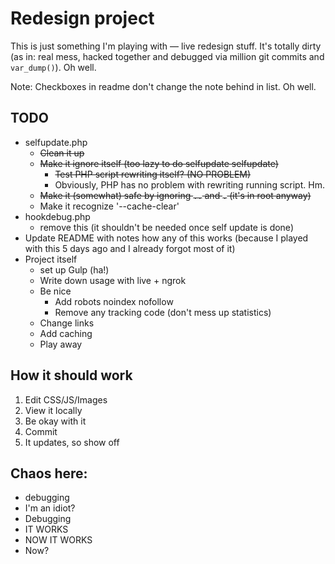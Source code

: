 # Redesign project

This is just something I'm playing with — live redesign stuff. It's totally dirty (as in: real mess, hacked together and debugged via million git commits and `var_dump()`). Oh well.

Note: Checkboxes in readme don't change the note behind in list. Oh well.

## TODO

- selfupdate.php
  + ~~Clean it up~~
  + ~~Make it ignore itself (too lazy to do selfupdate selfupdate)~~
    * ~~Test PHP script rewriting itself? (NO PROBLEM)~~
    * Obviously, PHP has no problem with rewriting running script. Hm.
  + ~~Make it (somewhat) safe by ignoring `..` and `.` (it's in root anyway)~~
  + Make it recognize '--cache-clear'
- hookdebug.php
  + remove this (it shouldn't be needed once self update is done)
- Update README with notes how any of this works (because I played with this 5 days ago and I already forgot most of it)
- Project itself
  + set up Gulp (ha!)
  + Write down usage with live + ngrok
  + Be nice
    * Add robots noindex nofollow
    * Remove any tracking code (don't mess up statistics)
  + Change links
  + Add caching
  + Play away

## How it should work

1. Edit CSS/JS/Images
1. View it locally
1. Be okay with it
1. Commit
1. It updates, so show off

## Chaos here:
- debugging
- I'm an idiot?
- Debugging
- IT WORKS
- NOW IT WORKS
- Now?